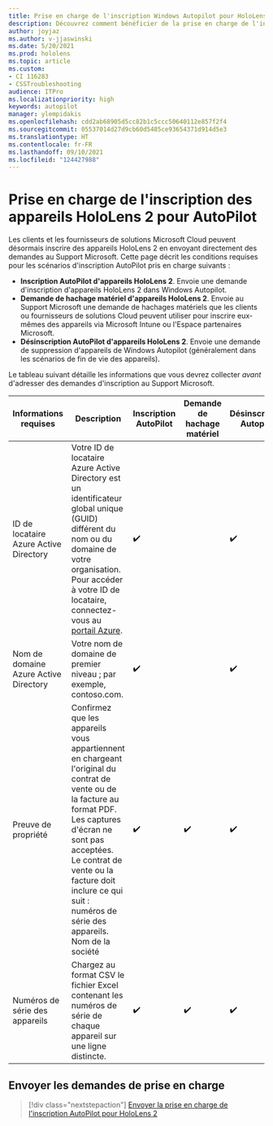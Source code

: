 ```yaml
---
title: Prise en charge de l'inscription Windows Autopilot pour HoloLens 2
description: Découvrez comment bénéficier de la prise en charge de l'inscription Autopilot sur les appareils HoloLens 2.
author: joyjaz
ms.author: v-jjaswinski
ms.date: 5/20/2021
ms.prod: hololens
ms.topic: article
ms.custom:
- CI 116283
- CSSTroubleshooting
audience: ITPro
ms.localizationpriority: high
keywords: autopilot
manager: ylempidakis
ms.openlocfilehash: cdd2ab68905d5cc82b1c5ccc50640112e857f2f4
ms.sourcegitcommit: 05537014d27d9cb60d5485ce93654371d914d5e3
ms.translationtype: HT
ms.contentlocale: fr-FR
ms.lasthandoff: 09/10/2021
ms.locfileid: "124427988"
---
```

# <a name="hololens-2-registration-support-for-autopilot"></a>Prise en charge de l'inscription des appareils HoloLens 2 pour AutoPilot

Les clients et les fournisseurs de solutions Microsoft Cloud peuvent désormais inscrire des appareils HoloLens 2 en envoyant directement des demandes au Support Microsoft. Cette page décrit les conditions requises pour les scénarios d'inscription AutoPilot pris en charge suivants :

- **Inscription AutoPilot d'appareils HoloLens 2**. Envoie une demande d'inscription d'appareils HoloLens 2 dans Windows Autopilot.
- **Demande de hachage matériel d'appareils HoloLens 2**. Envoie au Support Microsoft une demande de hachages matériels que les clients ou fournisseurs de solutions Cloud peuvent utiliser pour inscrire eux-mêmes des appareils via Microsoft Intune ou l'Espace partenaires Microsoft.
- **Désinscription AutoPilot d'appareils HoloLens 2**. Envoie une demande de suppression d'appareils de Windows Autopilot (généralement dans les scénarios de fin de vie des appareils).

Le tableau suivant détaille les informations que vous devrez collecter *avant* d'adresser des demandes d'inscription au Support Microsoft.

| Informations requises | Description | Inscription AutoPilot  | Demande de hachage matériel | Désinscription Autopilot |
------------|-------------------------------|--------------------------------------------------|------------------------------|--------------------------------|
|  ID de locataire Azure Active Directory    |    Votre ID de locataire Azure Active Directory est un identificateur global unique (GUID) différent du nom ou du domaine de votre organisation.    Pour accéder à votre ID de locataire, connectez-vous au [portail Azure](https://portal.azure.com/#blade/Microsoft_AAD_IAM/ActiveDirectoryMenuBlade/Properties).    |     ✔️                         |                              |                         ✔️                        |
|  Nom de domaine Azure Active Directory    |   Votre nom de domaine de premier niveau ; par exemple, contoso.com.    |     ✔️                         |                              |                         ✔️                        |
|  Preuve de propriété    |   Confirmez que les appareils vous appartiennent en chargeant l'original du contrat de vente ou de la facture au format PDF. Les captures d'écran ne sont pas acceptées. Le contrat de vente ou la facture doit inclure ce qui suit : numéros de série des appareils. Nom de la société     |     ✔️                         |              ✔️                |                         ✔️                        |
|  Numéros de série des appareils    |   Chargez au format CSV le fichier Excel contenant les numéros de série de chaque appareil sur une ligne distincte.     |     ✔️                         |              ✔️                |                         ✔️                        |

## <a name="submit-support-requests"></a>Envoyer les demandes de prise en charge

> [!div class="nextstepaction"]
> [Envoyer la prise en charge de l'inscription AutoPilot pour HoloLens 2](https://prod.support.services.microsoft.com/supportrequestform/0d8bf192-cab7-6d39-143d-5a17840b9f5f)
